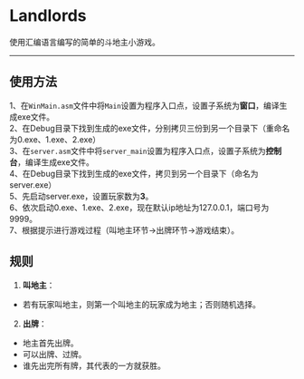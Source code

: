# Landlords
使用汇编语言编写的简单的斗地主小游戏。
***
## 使用方法
1、在`WinMain.asm`文件中将`Main`设置为程序入口点，设置子系统为**窗口**，编译生成exe文件。<br>
2、在Debug目录下找到生成的exe文件，分别拷贝三份到另一个目录下（重命名为0.exe、1.exe、2.exe）<br>
3、在`server.asm`文件中将`server_main`设置为程序入口点，设置子系统为**控制台**，编译生成exe文件。<br>
4、在Debug目录下找到生成的exe文件，拷贝到另一个目录下（命名为server.exe）<br>
5、先启动server.exe，设置玩家数为**3**。<br>
6、依次启动0.exe、1.exe、2.exe，现在默认ip地址为127.0.0.1，端口号为9999。<br>
7、根据提示进行游戏过程（叫地主环节->出牌环节->游戏结束）。
## 规则
1. **叫地主**：<br>
+ 若有玩家叫地主，则第一个叫地主的玩家成为地主；否则随机选择。<br>
2. **出牌**：
+ 地主首先出牌。
+ 可以出牌、过牌。
+ 谁先出完所有牌，其代表的一方就获胜。
